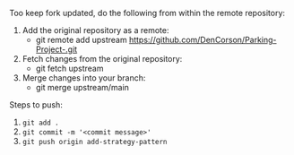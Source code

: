 Too keep fork updated, do the following from within the remote repository: 

1. Add the original repository as a remote:
   - git remote add upstream https://github.com/DenCorson/Parking-Project-.git
2. Fetch changes from the original repository:
   - git fetch upstream
3. Merge changes into your branch:
   - git merge upstream/main


Steps to push:
1. `git add .`
2. `git commit -m '<commit message>'`
3. `git push origin add-strategy-pattern`